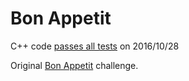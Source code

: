 Bon Appetit
===========

C++ code [passes all tests](https://www.hackerrank.com/challenges/bon-appetit) on 2016/10/28

Original [Bon Appetit](https://www.hackerrank.com/challenges/bon-appetit) challenge.

